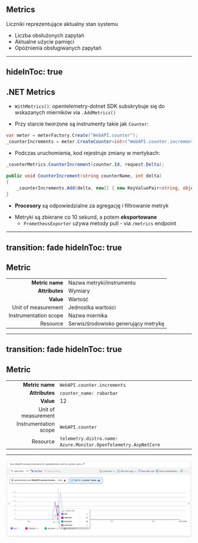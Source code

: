 ## Metrics
Liczniki reprezentujące aktualny stan systemu

<v-clicks>

- Liczba obsłużonych zapytań
- Aktualne użycie pamięci
- Opóźnienia obsługiwanych zapytań

</v-clicks>

<!--
- Statystyki
-->

---
hideInToc: true
---

## .NET Metrics

<v-clicks>
<div>

- `WithMetrics()`: opentelemetry-dotnet SDK subskrybuje się do wskazanych mierników via `.AddMetrics()`

</div>

<div>

- Przy starcie tworzone są instrumenty takie jak `Counter`:

```csharp
var meter = meterFactory.Create("WebAPI.counter");
_counterIncrements = meter.CreateCounter<int>("WebAPI.counter.increments");
```

</div>

<div>

- Podczas uruchomienia, kod rejestruje zmiany w mertykach:

```csharp
_counterMetrics.CounterIncrement(counter.Id, request.Delta);
```

```csharp
public void CounterIncrement(string counterName, int delta)
{
    _counterIncrements.Add(delta, new[] { new KeyValuePair<string, object?>("counter_name", counterName) });
}
```

</div>

<div>

- **Procesory** są odpowiedzialne za agregację i filtrowanie metryk

</div>

<div>

- Metryki są zbierane co 10 sekund, a potem **eksportowane**
  - `PrometheusExporter` używa metody pull - via `/metrics` endpoint

</div>

</v-clicks>

<!--
- Metryki są zapisywane w pamięci
- AddMeter == AddSource
- Jeden miernik, wiele instrumentów
- Metryki używane są często w kodzie gdzie wymagana jest wydajność i nie potrzebujemy dokładnej precyzji kiedy zostały one wygenerowane
-->

---
transition: fade
hideInToc: true
---

## Metric

<v-clicks>

|                       |                                      |
|----------------------:|:-------------------------------------|
|       **Metric name** | Nazwa metryki/instrumentu            |
|        **Attributes** | Wymiary                              |
|             **Value** | Wartość                              |
|   Unit of measurement | Jednostka wartości                   |
| Instrumentation scope | Nazwa miernika                       |
|              Resource | Serwis/środowisko generujący metrykę |

</v-clicks>

---
transition: fade
hideInToc: true
---

## Metric

|                       |                                                                 |
|----------------------:|:----------------------------------------------------------------|
|       **Metric name** | `WebAPI.counter.increments`                                     |
|        **Attributes** | `counter_name: rabarbar`                                        |
|             **Value** | 12                                                              |
|   Unit of measurement |                                                                 |
| Instrumentation scope | `WebAPI.counter`                                                |
|              Resource | `telemetry.distro.name: Azure.Monitor.OpenTelemetry.AspNetCore` |

---

<img src="./ai_metrics.png">
